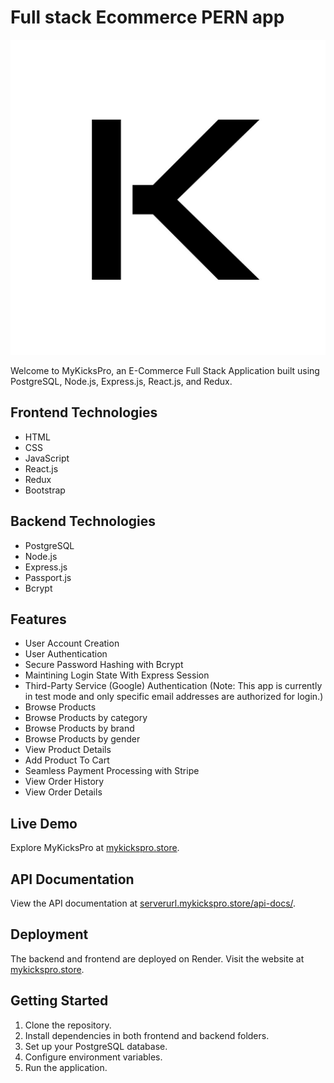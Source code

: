 # Full stack Ecommerce PERN app

![MyKicksPro Logo](./frontend/public/logo.png)

Welcome to MyKicksPro, an E-Commerce Full Stack Application built using PostgreSQL, Node.js, Express.js, React.js, and Redux.

## Frontend Technologies

- HTML
- CSS
- JavaScript
- React.js
- Redux
- Bootstrap

## Backend Technologies

- PostgreSQL
- Node.js
- Express.js
- Passport.js
- Bcrypt

## Features

- User Account Creation
- User Authentication
- Secure Password Hashing with Bcrypt
- Maintining Login State With Express Session
- Third-Party Service (Google) Authentication (Note: This app is currently in test mode and only specific email addresses are authorized for login.)
- Browse Products
- Browse Products by category
- Browse Products by brand
- Browse Products by gender
- View Product Details
- Add Product To Cart
- Seamless Payment Processing with Stripe
- View Order History
- View Order Details

## Live Demo

Explore MyKicksPro at [mykickspro.store](https://www.mykickspro.store/).

## API Documentation

View the API documentation at [serverurl.mykickspro.store/api-docs/](https://serverurl.mykickspro.store/api-docs/).

## Deployment

The backend and frontend are deployed on Render. Visit the website at [mykickspro.store](https://www.mykickspro.store/).

## Getting Started

1. Clone the repository.
2. Install dependencies in both frontend and backend folders.
3. Set up your PostgreSQL database.
4. Configure environment variables.
5. Run the application.


